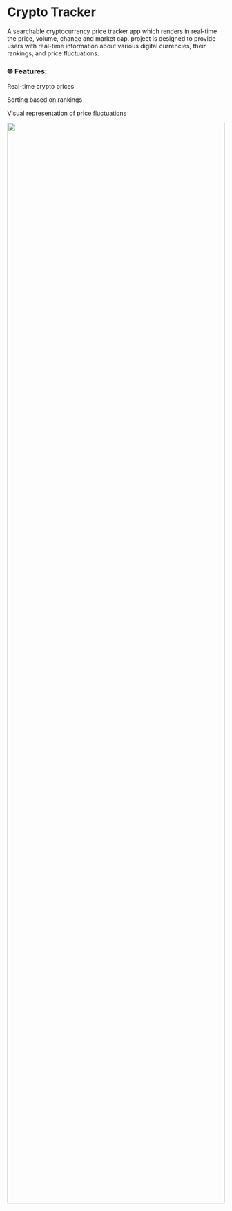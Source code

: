 # Crypto Tracker
A searchable cryptocurrency price tracker app which renders in real-time the price, volume, change and market cap. project is designed to provide users with real-time information about various digital currencies, their rankings, and price fluctuations.

### 🌐 Features:

<p>Real-time crypto prices</p>
<p>Sorting based on rankings</p>
<p>Visual representation of price fluctuations</p>

<img src="image.png" width="100%" height="80%">




